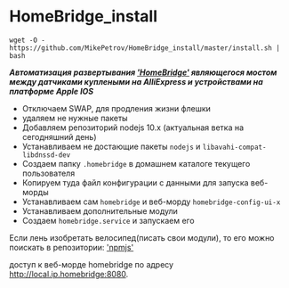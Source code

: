 # HomeBridge_install

    wget -O - https://github.com/MikePetrov/HomeBridge_install/master/install.sh | bash
    
***Автоматизация развертывания <a href="https://github.com/nfarina/homebridge">'HomeBridge'</a> являющегося мостом между датчиками куплеными на AlliExpress и устройствами на платформе Apple IOS***

* Отключаем SWAP, для продления жизни флешки
* удаляем не нужные пакеты
* Добавляем репозиторий nodejs 10.x (актуальная ветка на сегодняшний день)
* Устанавливаем не достающие пакеты `nodejs` и `libavahi-compat-libdnssd-dev`
* Создаем папку `.homebridge` в домашнем каталоге текущего пользователя
* Копируем туда файл конфигурации с данными для запуска веб-морды
* Устанавливаем сам `homebridge` и веб-морду `homebridge-config-ui-x`
* Устанавливаем дополнительные модули
* Создаем `homebridge.service` и запускаем его

Если лень изобретать велосипед(писать свои модули), 
то его можно поискать в репозитории: <a href="https://www.npmjs.com/search?q=homebridge">'npmjs'</a>

доступ к веб-морде homebridge по адресу http://local.ip.homebridge:8080.
